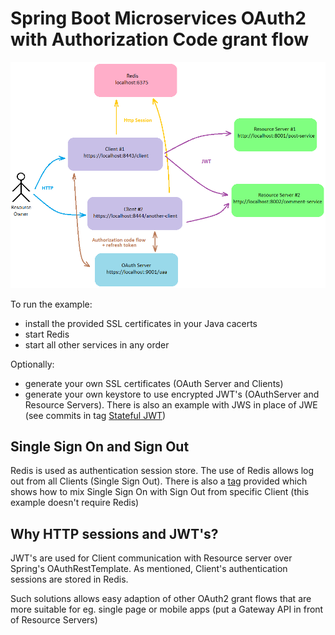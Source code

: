 # Spring Boot Microservices OAuth2 with Authorization Code grant flow

![Alt text](overview.png?raw=true "OAuth")


To run the example:
- install the provided SSL certificates in your Java cacerts
- start Redis
- start all other services in any order

Optionally:
- generate your own SSL certificates (OAuth Server and Clients)
- generate your own keystore to use encrypted JWT's (OAuthServer and Resource Servers). There is also an example with JWS in place of JWE (see commits in tag [Stateful JWT](https://github.com/awonline-net/spring-microservices-oauth/releases/tag/oauth2_with_stateful_jwt))


## Single Sign On and Sign Out

Redis is used as authentication session store. The use of Redis allows log out from all Clients (Single Sign Out).
There is also a [tag](https://github.com/awonline-net/spring-microservices-oauth/releases/tag/sso_logout_single_client_app) provided which shows how to mix Single Sign On with Sign Out from specific Client (this example doesn't require Redis)

## Why HTTP sessions and JWT's?

JWT's are used for Client communication with Resource server over Spring's OAuthRestTemplate. As mentioned, Client's authentication sessions are stored in Redis.

Such solutions allows easy adaption of other OAuth2 grant flows that are more suitable for eg. single page or mobile apps (put a Gateway API in front of Resource Servers)
